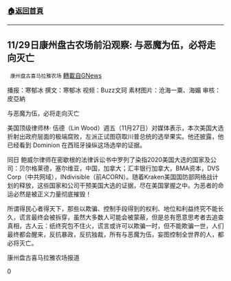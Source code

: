 ###  [:house:返回首頁](https://github.com/ourhimalayas/txt)
---

## 11/29日康州盘古农场前沿观察: 与恶魔为伍，必将走向灭亡
` 康州盘古喜马拉雅农场` [轉載自GNews](https://gnews.org/zh-hans/602965/)

播报：寒郁冰
撰文：寒郁冰
视频：Buzz文珂
素材图片：沧海一粟、海媚
审核：皮亞納



与恶魔为伍，必将走向灭亡

美国顶级律师林· 伍德（Lin Wood）週五（11月27日）对媒体表示，本次美国大选折射出政府层面的极端腐败，左派正试图窃取川普总统的选举果实。他还披露，他已经看到 Dominion 在西班牙操纵这场选举的证据。

同日 鲍威尔律师在密歇根的法律诉讼书中罗列了染指2020美国大选的国家及公司：贝尔格莱德，塞尔维亚，中国，加拿大；汇丰银行加拿大，BMA资本，DVS Corp（中共网域），INdivisible（前ACORN）。随着Kraken美国国防部网络战计划的释放，这些国家和公司干预美国大选的证据，尽在美国掌握之中。为恶者的命运必然是被正义力量彻底摧毁！

所谓得民心者得天下，那些以欺骗、控制手段得到的权利、地位和利益终究不能长久，谎言最终会被拆穿，虽然大多数人可能会被蒙蔽，但是总有愿意思考者去追查真相，古人云：纸终究包不住火，谎言或许可以欺骗一时，但不能欺骗一世，人们最终都会醒来，反抗暴政，反抗独裁，所有与恶魔为伍，妄图控制全世界的人，都必将灭亡。

康州盘古喜马拉雅农场报道

0
